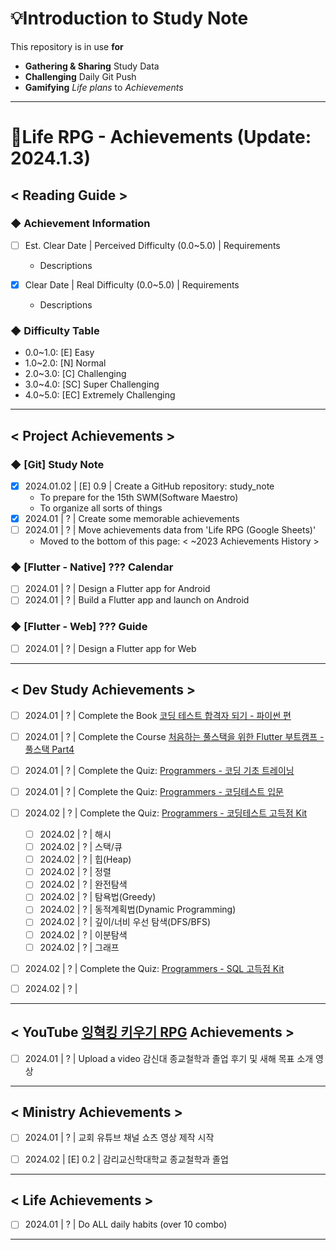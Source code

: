 # 💡Introduction to Study Note
This repository is in use **for**
- **Gathering & Sharing** Study Data
- **Challenging** Daily Git Push
- **Gamifying** *Life plans* to *Achievements*

---

# 🎯Life RPG - Achievements (Update: 2024.1.3)
## < Reading Guide >
### ◆ Achievement Information

- [ ] Est. Clear Date | Perceived Difficulty (0.0~5.0) | Requirements
    - Descriptions

- [x] Clear Date | Real Difficulty (0.0~5.0) | Requirements
    - Descriptions

### ◆ Difficulty Table
- 0.0\~1.0: [E] Easy
- 1.0\~2.0: [N] Normal
- 2.0\~3.0: [C] Challenging
- 3.0\~4.0: [SC] Super Challenging
- 4.0\~5.0: [EC] Extremely Challenging


---
## < Project Achievements >

### ◆ [Git] Study Note
- [x] 2024.01.02 | [E] 0.9 | Create a GitHub repository: study_note
    - To prepare for the 15th SWM(Software Maestro)
    - To organize all sorts of things
- [x] 2024.01 | ? | Create some memorable achievements
- [ ] 2024.01 | ? | Move achievements data from 'Life RPG (Google Sheets)'
    - Moved to the bottom of this page: < ~2023 Achievements History > 

### ◆ [Flutter - Native] ??? Calendar
- [ ] 2024.01 | ? | Design a Flutter app for Android
- [ ] 2024.01 | ? | Build a Flutter app and launch on Android

### ◆ [Flutter - Web] ??? Guide
- [ ] 2024.01 | ? | Design a Flutter app for Web


---
## < Dev Study Achievements >
- [ ] 2024.01 | ? | Complete the Book [코딩 테스트 합격자 되기 - 파이썬 편](https://www.yes24.com/Product/Goods/123272392)
- [ ] 2024.01 | ? | Complete the Course [처음하는 풀스택을 위한 Flutter 부트캠프 - 풀스택 Part4](https://www.inflearn.com/course/풀스택-플러터-부트캠프)
- [ ] 2024.01 | ? | Complete the Quiz: [Programmers - 코딩 기초 트레이닝](https://school.programmers.co.kr/learn/challenges/training?order=acceptance_desc)
- [ ] 2024.01 | ? | Complete the Quiz: [Programmers - 코딩테스트 입문](https://school.programmers.co.kr/learn/challenges/beginner?order=acceptance_desc)
- [ ] 2024.02 | ? | Complete the Quiz: [Programmers - 코딩테스트 고득점 Kit](https://school.programmers.co.kr/learn/challenges?tab=algorithm_practice_kit)
    - [ ] 2024.02 | ? | 해시
    - [ ] 2024.02 | ? | 스택/큐
    - [ ] 2024.02 | ? | 힙(Heap)
    - [ ] 2024.02 | ? | 정렬
    - [ ] 2024.02 | ? | 완전탐색
    - [ ] 2024.02 | ? | 탐욕법(Greedy)
    - [ ] 2024.02 | ? | 동적계획법(Dynamic Programming)
    - [ ] 2024.02 | ? | 깊이/너비 우선 탐색(DFS/BFS)
    - [ ] 2024.02 | ? | 이분탐색
    - [ ] 2024.02 | ? | 그래프

- [ ] 2024.02 | ? | Complete the Quiz: [Programmers - SQL 고득점 Kit](https://school.programmers.co.kr/learn/challenges?tab=algorithm_practice_kit)
- [ ] 2024.02 | ? | 


---
## < YouTube [잉혁킹 키우기 RPG](https://www.youtube.com/channel/UCYPWzViA-uq9sBop7ssYaEg) Achievements >
- [ ] 2024.01 | ? | Upload a video 감신대 종교철학과 졸업 후기 및 새해 목표 소개 영상


---
## < Ministry Achievements >
- [ ] 2024.01 | ? | 교회 유튜브 채널 쇼츠 영상 제작 시작
- [ ] 2024.02 | [E] 0.2 | 감리교신학대학교 종교철학과 졸업


---
## < Life Achievements >
- [ ] 2024.01 | ? | Do ALL daily habits (over 10 combo)

---